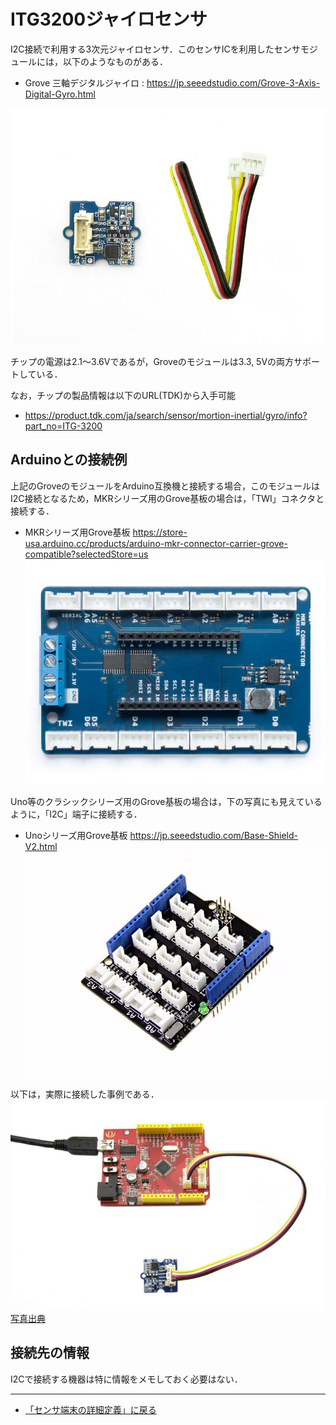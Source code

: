 # ITG3200ジャイロセンサ

I2C接続で利用する3次元ジャイロセンサ．このセンサICを利用したセンサモジュールには，以下のようなものがある．


- Grove 三軸デジタルジャイロ : https://jp.seeedstudio.com/Grove-3-Axis-Digital-Gyro.html

![Grove3次元ジャイロ](../../images/ITG3200モジュール.jpg)

チップの電源は2.1～3.6Vであるが，Groveのモジュールは3.3, 5Vの両方サポートしている．

なお，チップの製品情報は以下のURL(TDK)から入手可能
- https://product.tdk.com/ja/search/sensor/mortion-inertial/gyro/info?part_no=ITG-3200

## Arduinoとの接続例

上記のGroveのモジュールをArduino互換機と接続する場合，このモジュールはI2C接続となるため，MKRシリーズ用のGrove基板の場合は，「TWI」コネクタと接続する．

- MKRシリーズ用Grove基板 https://store-usa.arduino.cc/products/arduino-mkr-connector-carrier-grove-compatible?selectedStore=us
![MKRシリーズGrove基板](../../images/MKR_carrier.png)

Uno等のクラシックシリーズ用のGrove基板の場合は，下の写真にも見えているように，「I2C」端子に接続する．
- Unoシリーズ用Grove基板  https://jp.seeedstudio.com/Base-Shield-V2.html 
![UnoシリーズGrove基板](../../images/Groveシールド.jpg)

以下は，実際に接続した事例である．
![Grove3次元ジャイロの接続例](../../images/ITG3200接続例.jpg)
[写真出典](https://wiki.seeedstudio.com/Grove-3-Axis_Digital_Gyro/)


## 接続先の情報

I2Cで接続する機器は特に情報をメモしておく必要はない．

***

- [「センサ端末の詳細定義」に戻る](../SensorSelection.md)


